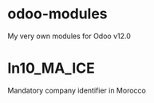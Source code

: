 # odoo-modules
My very own modules for Odoo v12.0

# ln10_MA_ICE
Mandatory company identifier in Morocco
